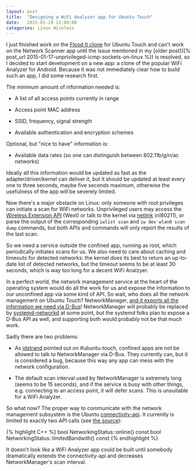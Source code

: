 ```yaml
---
layout: post
title:  "Designing a WiFi Analyzer app for Ubuntu Touch"
date:   2015-01-19 13:00:00
categories: Linux Wireless
---
```


I just finished work on the [Flood It clone][github-floodit] for Ubuntu Touch and can't work on the Network Scanner app until the issue mentioned in my [older post]({% post_url 2015-01-17-unprivileged-icmp-sockets-on-linux %}) is resolved, so I decided to start development on a new app: a clone of the popular WiFi Analyzer for Android. Because it was not immediately clear how to build such an app, I did some research first.

The minimum amount of information needed is:

- A list of all access points currently in range

- Access point MAC address

- SSID, frequency, signal strength

- Available authentication and encryption schemes

Optional, but "nice to have" information is:

- Available data rates (so one can distinguish between 802.11b/g/n/ac networks)

Ideally all this information would be updated as fast as the adapter/driver/kernel can deliver it, but it should be updated at least every one to three seconds, maybe five seconds maximum, otherwise the usefulness of the app will be severely limited.

Now there's a major obstacle on Linux: only someone with root privileges can initiate a scan for WiFi networks. Unprivileged users may access the [Wireless Extension API][wext] (Wext) or talk to the kernel via [netlink][nl80211] (nl80211), or parse the output of the corresponding `iwlist scan`  and `iw dev wlan0 scan dump` commands, but both APIs and commands will only report the results of the last scan.

So we need a service outside the confined app, running as root, which periodically initiates scans for us. We also need to care about caching and timeouts for detected networks: the kernel does its best to return an up-to-date list of detected networks, but the timeout seems to be at least 30 seconds, which is way too long for a decent WiFi Analzyer.

In a perfect world, the network management service at the heart of the operating system would do all the work for us and expose the information to our unconfined app via some kind of API. So wait, who does all the network management on Ubuntu Touch? NetworkManager, [and it exports all the information we need via D-Bus][network-manager-dbus]! NetworkManager will probably be replaced by [systemd-networkd] at some point, but the systemd folks plan to expose a D-Bus API as well, and supporting both would probably not be that much work.

Sadly there are two problems:

- As [jdstrand] pointed out on #ubuntu-touch, confined apps are not be allowed to talk to NetworkManager via D-Bus. They currently can, but it is considered a bug, because this way any app can mess with the network configuration.

- The default scan interval used by NetworkManager is extremely long (seems to be 15 seconds), and if the service is busy with other things, e.g. connecting to an access point, it will defer scans. This is unsuitable for a WiFi Analyzer.

So what now? The proper way to communicate with the network management subsystem is the Ubuntu [connectivity-api]. It currently is limited to exactly two API calls (see [the source][connectivity-api-source]):

{% highlight C++ %}
bool NetworkingStatus::online() const
bool NetworkingStatus::limitedBandwith() const
{% endhighlight %}

It doesn't look like a WiFi Analyzer app could be built until somebody dramatically extends the connectivity-api and decreases NetworkManager's scan interval.


[github-floodit]: https://github.com/Sturmflut/ubuntu-touch-floodit
[connectivity-api]: https://launchpad.net/connectivity-api
[wext]: http://wireless.kernel.org/en/developers/Documentation/Wireless-Extensions
[nl80211]: http://wireless.kernel.org/en/developers/Documentation/nl80211
[network-manager-dbus]: http://cgit.freedesktop.org/NetworkManager/NetworkManager/tree/introspection/nm-access-point.xml
[systemd-networkd]: http://www.freedesktop.org/software/systemd/man/systemd-networkd.service.html
[jdstrand]: https://launchpad.net/~jdstrand
[connectivity-api]: https://launchpad.net/connectivity-api
[connectivity-api-source]: https://bazaar.launchpad.net/~unity-api-team/connectivity-api/trunk.15.04/view/head:/src/qt/qml/Ubuntu/Connectivity/networking-status.cpp